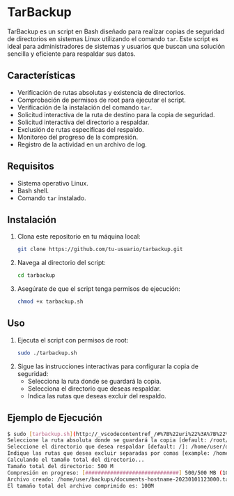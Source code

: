 # TarBackup

TarBackup es un script en Bash diseñado para realizar copias de seguridad de directorios en sistemas Linux utilizando el comando `tar`. Este script es ideal para administradores de sistemas y usuarios que buscan una solución sencilla y eficiente para respaldar sus datos.

## Características

- Verificación de rutas absolutas y existencia de directorios.
- Comprobación de permisos de root para ejecutar el script.
- Verificación de la instalación del comando `tar`.
- Solicitud interactiva de la ruta de destino para la copia de seguridad.
- Solicitud interactiva del directorio a respaldar.
- Exclusión de rutas específicas del respaldo.
- Monitoreo del progreso de la compresión.
- Registro de la actividad en un archivo de log.

## Requisitos

- Sistema operativo Linux.
- Bash shell.
- Comando `tar` instalado.

## Instalación

1. Clona este repositorio en tu máquina local:
    ```sh
    git clone https://github.com/tu-usuario/tarbackup.git
    ```
2. Navega al directorio del script:
    ```sh
    cd tarbackup
    ```
3. Asegúrate de que el script tenga permisos de ejecución:
    ```sh
    chmod +x tarbackup.sh
    ```

## Uso

1. Ejecuta el script con permisos de root:
    ```sh
    sudo ./tarbackup.sh
    ```
2. Sigue las instrucciones interactivas para configurar la copia de seguridad:
    - Selecciona la ruta donde se guardará la copia.
    - Selecciona el directorio que deseas respaldar.
    - Indica las rutas que deseas excluir del respaldo.

## Ejemplo de Ejecución

```sh
$ sudo [tarbackup.sh](http://_vscodecontentref_/#%7B%22uri%22%3A%7B%22%24mid%22%3A1%2C%22fsPath%22%3A%22%2Fhome%2Fabel%2FDocumentos%2FProyectos%2FTarBackup%2Ftarbackup.sh%22%2C%22path%22%3A%22%2Fhome%2Fabel%2FDocumentos%2FProyectos%2FTarBackup%2Ftarbackup.sh%22%2C%22scheme%22%3A%22file%22%7D%7D)
Seleccione la ruta absoluta donde se guardará la copia [default: /root/backups]: /home/user/backups
Seleccione el directorio que desea respaldar [default: /]: /home/user/documents
Indique las rutas que desea excluir separadas por comas [example: /home/tarbackup,/var]: /home/user/documents/temp
Calculando el tamaño total del directorio...
Tamaño total del directorio: 500 M
Compresión en progreso: [##############################] 500/500 MB (100%)
Archivo creado: /home/user/backups/documents-hostname-20230101123000.tar.gz
El tamaño total del archivo comprimido es: 100M